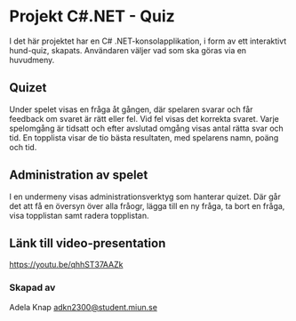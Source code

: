 # Projekt C#.NET - Quiz
I det här projektet har en C# .NET-konsolapplikation, i form av ett interaktivt hund-quiz, skapats. Användaren väljer vad som ska göras via en huvudmeny.

## Quizet
Under spelet visas en fråga åt gången, där spelaren svarar och får feedback om svaret är rätt eller fel. Vid fel visas det korrekta svaret. Varje spelomgång är tidsatt och efter avslutad omgång visas antal rätta svar och tid. En topplista visar de tio bästa resultaten, med spelarens namn, poäng och tid. 

## Administration av spelet
I en undermeny visas administrationsverktyg som hanterar quizet. Där går det att få en översyn över alla fråogr, lägga till en ny fråga, ta bort en fråga, visa topplistan samt radera topplistan.

## Länk till video-presentation
https://youtu.be/qhhST37AAZk

### Skapad av
Adela Knap adkn2300@student.miun.se 
